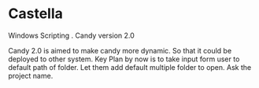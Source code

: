 # Castella
Windows Scripting . Candy version 2.0

Candy 2.0 is aimed to make candy more dynamic. So that it could be deployed to other system.
Key Plan by now is to take input form user to default path of folder.
Let them add  default multiple folder to open. Ask the project name.
